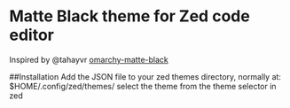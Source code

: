 # Matte Black theme for Zed code editor
Inspired by @tahayvr [omarchy-matte-black](https://github.com/tahayvr/omarchy-matte-black)

##Installation
Add the JSON file to your zed themes directory, normally at: $HOME/.config/zed/themes/
select the theme from the theme selector in zed
